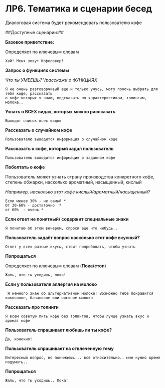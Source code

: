 ЛР6. Тематика и сценарии бесед
===============================

Диалоговая система будет рекомендовать пользователю кофе


##Доступные сценарии:##


**Базовое приветствие:**

Определяет по ключевым словам

    Хай! Меня зовут Кофеловер!  

**Запрос о функциях системы**

*Что ты УМЕЕШЬ?"/расскажи о ФУНКЦИЯХ*    

    Я не очень разговорчивый еще и только учусь, могу помочь выбрать для тебя кофе, рассказать 
    о кофе которых я знаю, подсказать по характеристикам, топингам, молоке..

**Узнать о ВСЕХ видах, которых можно рассказать**

    Выводит список всех видов   
    
**Рассказать о случайном кофе**

    Пользователю выводится информация о случайном кофе  

**Рассказать о кофе, который задал пользователь**

    Пользователю выводится информация о заданном кофе   

**Поболтать о кофе**

Пользователь может узнать страну производства конкретного кофе, степень обжарки, насколько ароматный, насыщенный, кислый

*Например, насколько этот кофе кислый/ароматный/насыщенный?*

    Если менее 30% - не самый *   
    От 30-60% - достаточно  *
    от 60%  - очень *

**Если ответ не понятный/ содержит специальные знаки**

    Я почитаю об этом вечером, спроси еще что нибудь..   

**Пользователь задаёт вопрос насколько этот кофе вкусный?**

    Ответ у всех разные вкусы, стоит попробовать, чтобы узнать  
 
 **Попрощаться**
 
 Определяет по ключевым словам (**Пока/стоп**)
 
    Жаль, что ты уходишь, пока! 
    
**Если у пользователя аллергия на молоко**

     Я немного знаю об альтернативном молоке! Возможно тебе понравится кокосовое, банановое или овсяное молоко
    
**Рассказать про топинги**

    Я всем советую пить кофе без топингов, чтобы лучше узнать вкус и аромат кофе
        
**Пользователь спрашивает любишь ли ты кофе?**
        
    Да, конечно!

**Пользователь спрашивает на отвлеченную тему**

    Интересный вопрос, но понимаешь... все относительно.. мне нужно время подумать..
    
**Попрощаться**
    
    Жаль, что ты уходишь.. Пока!
    

